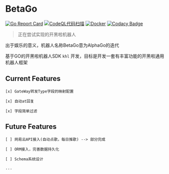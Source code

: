 # BetaGo

[![Go Report Card](https://goreportcard.com/badge/github.com/BetaGoRobot/BetaGo)](https://goreportcard.com/report/github.com/BetaGoRobot/BetaGo) 
[![CodeQL代码扫描](https://github.com/BetaGoRobot/BetaGo/actions/workflows/codeql-analysis.yml/badge.svg?branch=master)](https://github.com/BetaGoRobot/BetaGo/actions/workflows/codeql-analysis.yml)
[![Docker](https://github.com/BetaGoRobot/BetaGo/actions/workflows/docker-image.yml/badge.svg)](https://github.com/BetaGoRobot/BetaGo/actions/workflows/docker-image.yml)
[![Codacy Badge](https://app.codacy.com/project/badge/Grade/51a1e51f15aa447f91ef48f33ac0fd4b)](https://www.codacy.com/gh/BetaGoRobot/BetaGo/dashboard?utm_source=github.com&utm_medium=referral&utm_content=BetaGoRobot/BetaGo&utm_campaign=Badge_Grade)

> 正在尝试实现的开黑啦机器人

出于娱乐的意义，机器人名称BetaGo意为AlphaGo的迭代

基于GO的开黑啦机器人SDK `khl` 开发，目标是开发一套有丰富功能的开黑啦通用机器人框架

## Current Features

    [x] GateWay转发Type字段的映射配置

    [x] 自动at回复

    [x] 字段简单过滤

## Future Features

    [ ] 网易云API接入(自动点歌，每日推歌) --> 部分完成

    [ ] ORM接入，完善数据持久化

    [ ] Schema系统设计

    ...